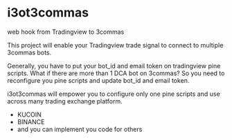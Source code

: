 # i3ot3commas
web hook from Tradingview to 3commas

This project will enable your Tradingview trade signal to connect to multiple 3commas bots.

Generally, you have to put your bot_id and email token on tradingview pine scripts. 
What if there are more than 1 DCA bot on 3commas? 
So you need to reconfigure you pine scripts and update bot_id and email token.

i3ot3commas will empower you to configure only one pine scripts and use across many trading exchange platform.
- KUCOIN
- BINANCE
- and you can implement you code for others
